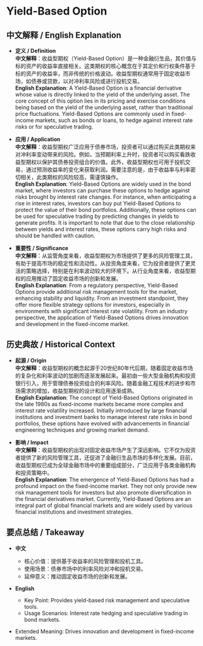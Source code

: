 # Yield-Based Option

## 中文解释 / English Explanation

* **定义 / Definition**  
  **中文解释**：收益型期权（Yield-Based Option）是一种金融衍生品，其价值与标的资产的收益率直接相关。这类期权的核心概念在于其定价和行权条件基于标的资产的收益率，而非传统的价格波动。收益型期权通常用于固定收益市场，如债券或贷款，以对冲利率风险或进行投机交易。  
  **English Explanation**: A Yield-Based Option is a financial derivative whose value is directly linked to the yield of the underlying asset. The core concept of this option lies in its pricing and exercise conditions being based on the yield of the underlying asset, rather than traditional price fluctuations. Yield-Based Options are commonly used in fixed-income markets, such as bonds or loans, to hedge against interest rate risks or for speculative trading.

* **应用 / Application**  
  **中文解释**：收益型期权广泛应用于债券市场，投资者可以通过购买此类期权来对冲利率变动带来的风险。例如，当预期利率上升时，投资者可以购买看跌收益型期权以保护其债券投资组合的价值。此外，收益型期权也可用于投机交易，通过预测收益率的变化来获取利润。需要注意的是，由于收益率与利率密切相关，此类期权的风险较高，需谨慎操作。  
  **English Explanation**: Yield-Based Options are widely used in the bond market, where investors can purchase these options to hedge against risks brought by interest rate changes. For instance, when anticipating a rise in interest rates, investors can buy put Yield-Based Options to protect the value of their bond portfolios. Additionally, these options can be used for speculative trading by predicting changes in yields to generate profits. It is important to note that due to the close relationship between yields and interest rates, these options carry high risks and should be handled with caution.

* **重要性 / Significance**  
  **中文解释**：从监管角度来看，收益型期权为市场提供了更多的风险管理工具，有助于提高市场的稳定性和流动性。从投资角度来看，它为投资者提供了更灵活的策略选择，特别是在利率波动较大的环境下。从行业角度来看，收益型期权的应用推动了固定收益市场的创新和发展。  
  **English Explanation**: From a regulatory perspective, Yield-Based Options provide additional risk management tools for the market, enhancing stability and liquidity. From an investment standpoint, they offer more flexible strategy options for investors, especially in environments with significant interest rate volatility. From an industry perspective, the application of Yield-Based Options drives innovation and development in the fixed-income market.

## 历史典故 / Historical Context

* **起源 / Origin**  
  **中文解释**：收益型期权的概念起源于20世纪80年代后期，随着固定收益市场的复杂化和利率波动的加剧而逐渐发展起来。最初由一些大型金融机构和投资银行引入，用于管理债券投资组合的利率风险。随着金融工程技术的进步和市场需求的增加，收益型期权的设计和应用逐渐成熟。  
  **English Explanation**: The concept of Yield-Based Options originated in the late 1980s as fixed-income markets became more complex and interest rate volatility increased. Initially introduced by large financial institutions and investment banks to manage interest rate risks in bond portfolios, these options have evolved with advancements in financial engineering techniques and growing market demand.

* **影响 / Impact**  
  **中文解释**：收益型期权的出现对固定收益市场产生了深远影响。它不仅为投资者提供了新的风险管理工具，还促进了金融衍生品市场的多样化发展。目前，收益型期权已成为全球金融市场中的重要组成部分，广泛应用于各类金融机构和投资策略中。  
  **English Explanation**: The emergence of Yield-Based Options has had a profound impact on the fixed-income market. They not only provide new risk management tools for investors but also promote diversification in the financial derivatives market. Currently, Yield-Based Options are an integral part of global financial markets and are widely used by various financial institutions and investment strategies.

## 要点总结 / Takeaway

* **中文**  
  - 核心价值：提供基于收益率的风险管理和投机工具。
  - 使用场景：债券市场中的利率风险对冲和投机交易。
  - 延伸意义：推动固定收益市场的创新和发展。

* **English**  
  - Key Point: Provides yield-based risk management and speculative tools.
  - Usage Scenarios: Interest rate hedging and speculative trading in bond markets.
- Extended Meaning: Drives innovation and development in fixed-income markets.
